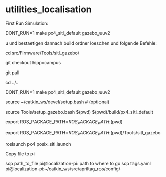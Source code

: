 # utilities_localisation

First Run Simulation:

DONT_RUN=1 make px4_sitl_default gazebo_uuv2

u und bestaetigen
dannach build ordner loeschen und folgende Befehle:

cd src/Firmware/Tools/sitl_gazebo/

git checkout hippocampus

git pull

cd ../..




DONT_RUN=1 make px4_sitl_default gazebo_uuv2

source ~/catkin_ws/devel/setup.bash    # (optional)

source Tools/setup_gazebo.bash $(pwd) $(pwd)/build/px4_sitl_default

export ROS_PACKAGE_PATH=$ROS_PACKAGE_PATH:$(pwd)

export ROS_PACKAGE_PATH=$ROS_PACKAGE_PATH:$(pwd)/Tools/sitl_gazebo

roslaunch px4 posix_sitl.launch




Copy file to pi


scp path_to_file pi@localization-pi: path to where to go
scp tags.yaml pi@localization-pi:~/catkin_ws/src/apriltag_ros/config/



